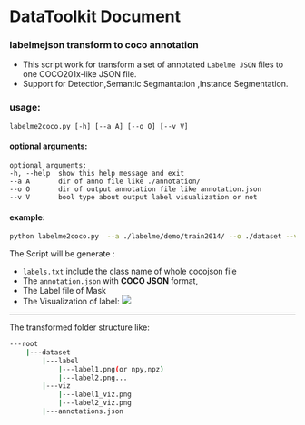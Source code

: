 <!--
 Copyright 2020 winshare
 
 Licensed under the Apache License, Version 2.0 (the "License");
 you may not use this file except in compliance with the License.
 You may obtain a copy of the License at
 
     http://www.apache.org/licenses/LICENSE-2.0
 
 Unless required by applicable law or agreed to in writing, software
 distributed under the License is distributed on an "AS IS" BASIS,
 WITHOUT WARRANTIES OR CONDITIONS OF ANY KIND, either express or implied.
 See the License for the specific language governing permissions and
 limitations under the License.
-->

# DataToolkit Document


### labelmejson transform to coco annotation

* This script work for transform a set of annotated `Labelme JSON` files to one COCO201x-like JSON file. 
* Support for Detection,Semantic Segmantation ,Instance Segmentation. 

### usage:
    
    labelme2coco.py [-h] [--a A] [--o O] [--v V]

#### optional arguments:


    optional arguments:
    -h, --help  show this help message and exit
    --a A       dir of anno file like ./annotation/
    --o O       dir of output annotation file like annotation.json
    --v V       bool type about output label visualization or not


#### example:

```bash
python labelme2coco.py  --a ./labelme/demo/train2014/ --o ./dataset --v True
```

The Script will be generate :
* `labels.txt` include the class name of whole cocojson file
* The `annotation.json` with **COCO JSON** format,
* The Label file of Mask
* The Visualization of label:
![](./dataset/viz/cat-11_viz_label.png)

****

The transformed folder structure like:

```bash
---root
    |---dataset
        |---label
            |---label1.png(or npy,npz)
            |---label2.png...
        |---viz
            |---label1_viz.png
            |---label2_viz.png
        |---annotations.json
```